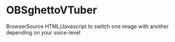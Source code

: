 # OBSghettoVTuber
BrowserSource HTML/Javascript to switch one image with another depending on your voice-level
